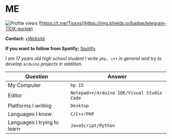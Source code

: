 # ME
![Profile views](https://gpvc.arturio.dev/Tioxs) ![https://t.me/Tioxxs](https://img.shields.io/badge/telegram-TİOX-purple)

**Contact:**
[•*Website*](http://tioxusta.cf/)

**If you want to follow from Spotify;** [Spotify](https://open.spotify.com/user/l7j67cufcf0x53xe0ak3tg84x?si=YBcMCz9KS-CDyPTnZV-7Qg
)

*I am 17 years old high school student I write* `php, c++` *in general and try to develop* `arduino` *projects in addition.*

Question | Answer
--- | --- 
My Computer  | `hp 15`
Editor  | `Notepad++/Arduino IDE/Visual Studio Code`
Platforms I writing | `Desktop`
Languages I know  | `C/C++/PHP`
Languages I trying to learn | `JavaScript/Python`
